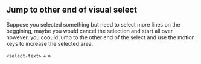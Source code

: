 ## Jump to other end of visual select

Suppose you selected something but need to select more lines on the beggining, maybe you would cancel the selection and start all over, however, you coould jump to the other end of the select and use the motion keys to increase the selected area.

`<select-text>` + `o`
